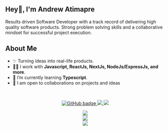 
<h2>Hey👋, I'm Andrew Atimapre</h2>
<p>Results driven Software Developer with a track record of delivering high quality software products. Strong problem solving skills and a collaborative mindset for successful project execution.
</p>



<h2>About Me</h2>

<ul>
  <li>✨ Turning ideas into real-life products. </li> 
  <li>👨‍💻 I work with <strong>Javascript, ReactJs, NextJs, NodeJs/ExpressJs, and more</strong>.</li>
  <li>🔭 I’m currently learning <strong>Typescript</strong>. </li>
  <li>🤝 I am open to collaborations on projects and ideas</li>
</ul><br />

<p align="center">
  <a href="https://github.com/atimapreandrew?tab=followers">
    <img src="https://img.shields.io/github/followers/atimapreandrew?label=Followers&logo=GitHub&style=for-the-badge" alt="GitHub badge" />
  </a>
  <a href="https://twitter.com/aandrew_dev">
    <img src="https://img.shields.io/badge/follow-0077B5?logo=twitter&style=for-the-badge" />
  </a>
  <a href="https://www.linkedin.com/in/andrew-atimapre/">
    <img src="https://img.shields.io/badge/LinkedIn-0077B5?style=for-the-badge&logo=linkedin&logoColor=white" />
  </a>
</p>

<p align="center">
  <img src="https://github-readme-stats.vercel.app/api?username=atimapreandrew&theme=dark&hide_border=false&include_all_commits=true&count_private=true" /> <br />
  <img src="https://github-readme-streak-stats.herokuapp.com/?user=atimapreandrew&theme=dark&hide_border=false"><br />
  <img src="https://github-readme-stats.vercel.app/api/top-langs/?username=atimapreandrew&theme=dark&hide_border=false&include_all_commits=true&count_private=true&layout=compact">

</p>
